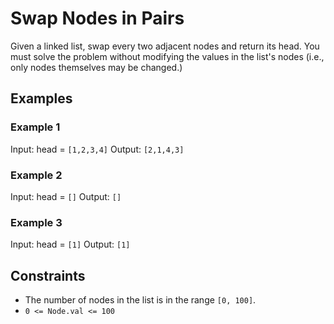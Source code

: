 # Swap Nodes in Pairs

Given a linked list, swap every two adjacent nodes and return its head. You must solve the problem without modifying the values in the list's nodes (i.e., only nodes themselves may be changed.)

## Examples

### Example 1

Input: head = `[1,2,3,4]`
Output: `[2,1,4,3]`

### Example 2

Input: head = `[]`
Output: `[]`

### Example 3

Input: head = `[1]`
Output: `[1]`

## Constraints

- The number of nodes in the list is in the range `[0, 100]`.
- `0 <= Node.val <= 100`
